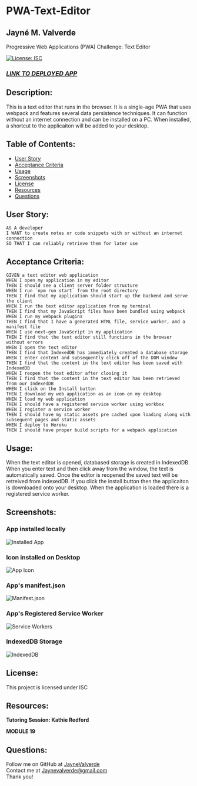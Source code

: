 # PWA-Text-Editor
## Jayné M. Valverde <br>
Progressive Web Applications (PWA) Challenge: Text Editor 

[![License: ISC](https://img.shields.io/badge/License-ISC-blue.svg)](https://opensource.org/licenses/ISC)

### **_[LINK TO DEPLOYED APP](https://pwa-text-editor-jv-c9a36b67da25.herokuapp.com/)_**

## Description: 
This is a text editor that runs in the browser. It is a single-age PWA that uses webpack and features several data persistence techniques. It can function without an internet connection and can be installed on a PC. When installed, a shortcut to the applicaiton will be added to your desktop. 

## Table of Contents: 
* [User Story](#user-story)
* [Acceptance Criteria](#acceptance-criteria)
* [Usage](#usage)
* [Screenshots](#screenshots)
* [License](#license)
* [Resources](#resources)
* [Questions](#questions)

## User Story: 
```
AS A developer
I WANT to create notes or code snippets with or without an internet connection
SO THAT I can reliably retrieve them for later use
```

## Acceptance Criteria: 
```
GIVEN a text editor web application
WHEN I open my application in my editor
THEN I should see a client server folder structure
WHEN I run `npm run start` from the root directory
THEN I find that my application should start up the backend and serve the client
WHEN I run the text editor application from my terminal
THEN I find that my JavaScript files have been bundled using webpack
WHEN I run my webpack plugins
THEN I find that I have a generated HTML file, service worker, and a manifest file
WHEN I use next-gen JavaScript in my application
THEN I find that the text editor still functions in the browser without errors
WHEN I open the text editor
THEN I find that IndexedDB has immediately created a database storage
WHEN I enter content and subsequently click off of the DOM window
THEN I find that the content in the text editor has been saved with IndexedDB
WHEN I reopen the text editor after closing it
THEN I find that the content in the text editor has been retrieved from our IndexedDB
WHEN I click on the Install button
THEN I download my web application as an icon on my desktop
WHEN I load my web application
THEN I should have a registered service worker using workbox
WHEN I register a service worker
THEN I should have my static assets pre cached upon loading along with subsequent pages and static assets
WHEN I deploy to Heroku
THEN I should have proper build scripts for a webpack application
```

## Usage: 
When the text editor is opened, databased storage is created in IndexedDB. When you enter text and then click away from the window, the text is automatically saved. Once the editor is reopened the saved text will be retreived from indexedDB. If you click the install button then the applicaiton is downloaded onto your desktop. When the application is loaded there is a registered service worker. 

## Screenshots: 
### App installed locally
![Installed App](/Assets/01-locally.png)

### Icon installed on Desktop
![App Icon](/Assets/05-Icon.png)

### App's manifest.json
![Manifest.json](/Assets/02-Manifest.png)

### App's Registered Service Worker
![Service Workers](/Assets/03-Service-worker.png)

### IndexedDB Storage
![IndexedDB](/Assets/04-IndexedDB%20.png)


## License: 
This project is licensed under ISC

## Resources:
**Tutoring Session: Kathie Redford** <br>

**MODULE 19** <br>

## Questions: 
Follow me on GitHub at [JayneValverde](https://github.com/JayneValverde) <br>
Contact me at Jaynevalverde@gmail.com <br>
Thank you!

